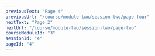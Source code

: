 ```yaml
---
previousText: "Page 4"
previousUrl: "/course/module-two/session-two/page-four"
nextText: "Page 2"
nextUrl: "/course/module-two/session-two/page-two"
courseModuleId: "3"
sessionId: "4"
pageId: "4"
---
```




